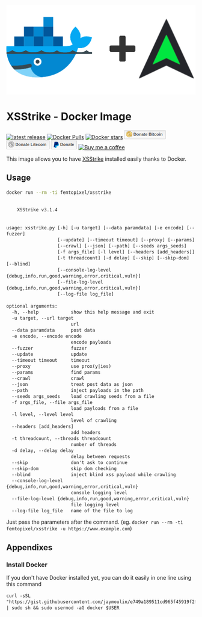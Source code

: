 ![logo](logo.png "logo")

XSStrike - Docker Image
==========================

[![latest release](https://img.shields.io/github/release/femtopixel/docker-xsstrike.svg "latest release")](http://github.com/femtopixel/docker-xsstrike/releases)
[![Docker Pulls](https://img.shields.io/docker/pulls/femtopixel/xsstrike.svg)](https://hub.docker.com/r/femtopixel/xsstrike/)
[![Docker stars](https://img.shields.io/docker/stars/femtopixel/xsstrike.svg)](https://hub.docker.com/r/femtopixel/xsstrike/)
[![Bitcoin donation](https://github.com/jaymoulin/jaymoulin.github.io/raw/master/btc.png "Bitcoin donation")](https://m.freewallet.org/id/374ad82e/btc)
[![Litecoin donation](https://github.com/jaymoulin/jaymoulin.github.io/raw/master/ltc.png "Litecoin donation")](https://m.freewallet.org/id/374ad82e/ltc)
[![PayPal donation](https://github.com/jaymoulin/jaymoulin.github.io/raw/master/ppl.png "PayPal donation")](https://www.paypal.me/jaymoulin)
[![Buy me a coffee](https://www.buymeacoffee.com/assets/img/custom_images/orange_img.png "Buy me a coffee")](https://www.buymeacoffee.com/3Yu8ajd7W)


This image allows you to have [XSStrike](https://github.com/s0md3v/XSStrike) installed easily thanks to Docker.

Usage
---

```bash
docker run --rm -ti femtopixel/xsstrike
```

```

	XSStrike v3.1.4


usage: xsstrike.py [-h] [-u target] [--data paramdata] [-e encode] [--fuzzer]
                   [--update] [--timeout timeout] [--proxy] [--params]
                   [--crawl] [--json] [--path] [--seeds args_seeds]
                   [-f args_file] [-l level] [--headers [add_headers]]
                   [-t threadcount] [-d delay] [--skip] [--skip-dom] [--blind]
                   [--console-log-level {debug,info,run,good,warning,error,critical,vuln}]
                   [--file-log-level {debug,info,run,good,warning,error,critical,vuln}]
                   [--log-file log_file]

optional arguments:
  -h, --help            show this help message and exit
  -u target, --url target
                        url
  --data paramdata      post data
  -e encode, --encode encode
                        encode payloads
  --fuzzer              fuzzer
  --update              update
  --timeout timeout     timeout
  --proxy               use prox(y|ies)
  --params              find params
  --crawl               crawl
  --json                treat post data as json
  --path                inject payloads in the path
  --seeds args_seeds    load crawling seeds from a file
  -f args_file, --file args_file
                        load payloads from a file
  -l level, --level level
                        level of crawling
  --headers [add_headers]
                        add headers
  -t threadcount, --threads threadcount
                        number of threads
  -d delay, --delay delay
                        delay between requests
  --skip                don't ask to continue
  --skip-dom            skip dom checking
  --blind               inject blind xss payload while crawling
  --console-log-level {debug,info,run,good,warning,error,critical,vuln}
                        console logging level
  --file-log-level {debug,info,run,good,warning,error,critical,vuln}
                        file logging level
  --log-file log_file   name of the file to log

```

Just pass the parameters after the command. (eg. `docker run --rm -ti femtopixel/xsstrike -u https://www.example.com`)

Appendixes
---

### Install Docker

If you don't have Docker installed yet, you can do it easily in one line using this command
 
```
curl -sSL "https://gist.githubusercontent.com/jaymoulin/e749a189511cd965f45919f2f99e45f3/raw/0e650b38fde684c4ac534b254099d6d5543375f1/ARM%2520(Raspberry%2520PI)%2520Docker%2520Install" | sudo sh && sudo usermod -aG docker $USER
```
